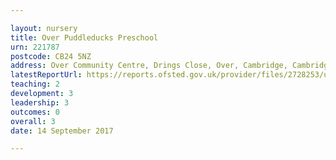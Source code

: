 ```yaml
---

layout: nursery
title: Over Puddleducks Preschool
urn: 221787
postcode: CB24 5NZ
address: Over Community Centre, Drings Close, Over, Cambridge, Cambridgeshire, CB24 5NZ
latestReportUrl: https://reports.ofsted.gov.uk/provider/files/2728253/urn/221787.pdf
teaching: 2
development: 3
leadership: 3
outcomes: 0
overall: 3
date: 14 September 2017

---
```

